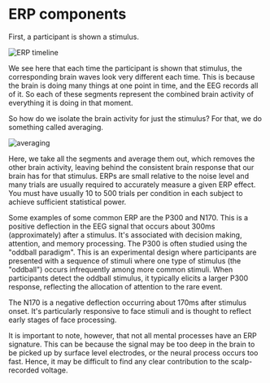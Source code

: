 # ERP components

First, a participant is shown a stimulus. 

![ERP timeline](https://i.postimg.cc/P53g5wTX/Screenshot-2024-10-15-at-5-46-15-PM.png)

We see here that each time the participant is shown that stimulus, the corresponding brain waves look very different each time. This is because the brain is doing many things at one point in time, and the EEG records all of it. So each of these segments represent the combined brain activity of everything it is doing in that moment. 

So how do we isolate the brain activity for just the stimulus? For that, we do something called averaging.

![averaging](https://i.postimg.cc/TwzLM1pQ/Screenshot-2024-10-15-at-5-49-04-PM.png)

Here, we take all the segments and average them out, which removes the other brain activity, leaving behind the consistent brain response that our brain has for that stimulus. ERPs are small relative to the noise level and many trials are usually required to accurately measure a given ERP effect. You must have usually 10 to 500 trials per condition in each subject to achieve sufficient statistical power. 

Some examples of some common ERP are the P300 and N170. This is a positive deflection in the EEG signal that occurs about 300ms (approximately) after a stimulus. It's associated with decision making, attention, and memory processing. The P300 is often studied using the "oddball paradigm". This is an experimental design where participants are presented with a sequence of stimuli where one type of stimulus (the "oddball") occurs infrequently among more common stimuli. When participants detect the oddball stimulus, it typically elicits a larger P300 response, reflecting the allocation of attention to the rare event.

The N170 is a negative deflection occurring about 170ms after stimulus onset. It's particularly responsive to face stimuli and is thought to reflect early stages of face processing.

It is important to note, however, that not all mental processes have an ERP signature. This can be because the signal may be too deep in the brain to be picked up by surface level electrodes, or the neural process occurs too fast. Hence, it may be difficult to find any clear contribution to the scalp-recorded voltage.